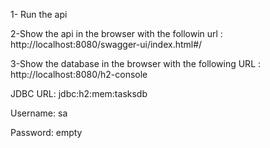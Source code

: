1- Run the api

2-Show the api in the browser with the followin url : http://localhost:8080/swagger-ui/index.html#/

3-Show the database in the browser with the following URL : http://localhost:8080/h2-console

  JDBC URL:	jdbc:h2:mem:tasksdb
  
  Username:	sa
  
  Password: empty
